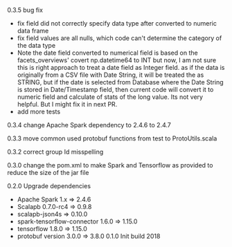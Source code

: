 0.3.5 bug fix
  * fix field did not correctly specify data type after converted to numeric data frame
  * fix field values are all nulls, which code can't determine the category of the data type 
  * Note the date field converted to numerical field is based on the facets_overviews' covert np.datetime64 to INT 
    but now, I am not sure this is right approach to treat a date field as Integer field.
    as if the data is originally from a CSV file with Date String, it will be treated the as STRING, 
    but if the date is selected from Database where the Date String is stored in Date/Timestamp field, then current code 
    will convert it to numeric field and calculate of stats of the long value. Its not very helpful.  But I might fix it in next PR. 
  * add more tests
  
0.3.4 change Apache Spark dependency to 2.4.6 to 2.4.7 

0.3.3 move common used protobuf functions from test to ProtoUtils.scala

0.3.2 correct group Id misspelling

0.3.0 change the pom.xml to make Spark and Tensorflow as provided to reduce the size 
   of the jar file 

0.2.0 Upgrade dependencies
   * Apache Spark 1.x =>  2.4.6
   * Scalapb 0.7.0-rc4 => 0.9.8 
   * scalapb-json4s => 0.10.0 
   * spark-tensorflow-connector 1.6.0 => 1.15.0
   * tensorflow 1.8.0 => 1.15.0 
   * protobuf version 3.0.0 => 3.8.0
0.1.0 Init build 2018
     
      
     
  